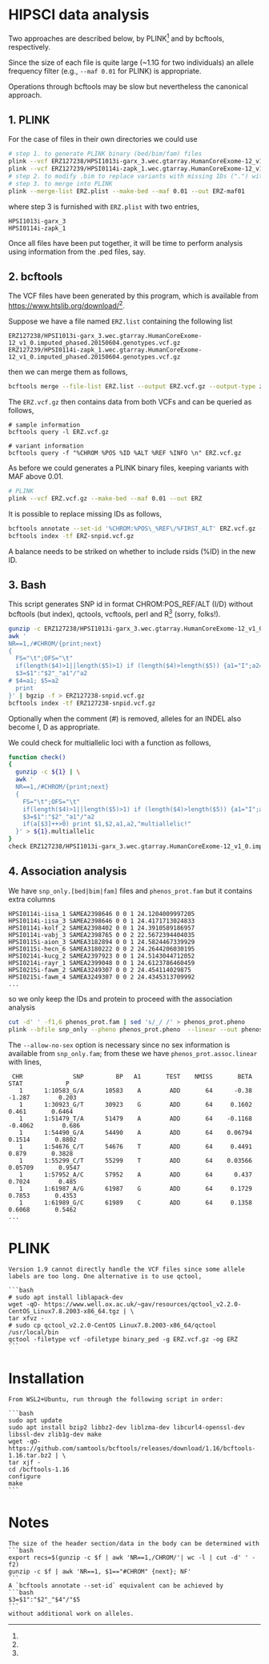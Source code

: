 # HIPSCI data analysis

Two approaches are described below, by PLINK[^plink] and by bcftools, respectively.

Since the size of each file is quite large (~1.1G for two individuals) an allele frequency filter (e.g., `--maf 0.01` for PLINK) is appropriate.

Operations through bcftools may be slow but nevertheless the canonical approach.

## 1. PLINK

For the case of files in their own directories we could use

```bash
# step 1. to generate PLINK binary (bed/bim/fam) files
plink --vcf ERZ127238/HPSI1013i-garx_3.wec.gtarray.HumanCoreExome-12_v1_0.imputed_phased.20150604.genotypes.vcf.gz --make-bed --out HPSI1013i-garx_3
plink --vcf ERZ127239/HPSI0114i-zapk_1.wec.gtarray.HumanCoreExome-12_v1_0.imputed_phased.20150604.genotypes.vcf.gz --make-bed --out HPSI0114i-zapk_1
# step 2. to modify .bim to replace variants with missing IDs (".") with something like chromosome:position:a1:a2
# step 3. to merge into PLINK
plink --merge-list ERZ.plist --make-bed --maf 0.01 --out ERZ-maf01
```

where step 3 is furnished with `ERZ.plist` with two entries,

```
HPSI1013i-garx_3
HPSI0114i-zapk_1
```

Once all files have been put together, it will be time to perform analysis using information from the .ped files, say.

## 2. bcftools

The VCF files have been generated by this program, which is available from <https://www.htslib.org/download/>[^bcftools].

Suppose we have a file named `ERZ.list` containing the following list

```
ERZ127238/HPSI1013i-garx_3.wec.gtarray.HumanCoreExome-12_v1_0.imputed_phased.20150604.genotypes.vcf.gz
ERZ127239/HPSI0114i-zapk_1.wec.gtarray.HumanCoreExome-12_v1_0.imputed_phased.20150604.genotypes.vcf.gz
```

then we can merge them as follows,

```bash
bcftools merge --file-list ERZ.list --output ERZ.vcf.gz --output-type z
```

The `ERZ.vcf.gz` then contains data from both VCFs and can be queried as follows,

```
# sample information
bcftools query -l ERZ.vcf.gz

# variant information
bcftools query -f "%CHROM %POS %ID %ALT %REF %INFO \n" ERZ.vcf.gz
```

As before we could generates a PLINK binary files, keeping variants with MAF above 0.01.

```bash
# PLINK
plink --vcf ERZ.vcf.gz --make-bed --maf 0.01 --out ERZ
```

It is possible to replace missing IDs as follows,

```bash
bcftools annotate --set-id '%CHROM:%POS\_%REF\/%FIRST_ALT' ERZ.vcf.gz -O z -o ERZ-snpid.vcf.gz
bcftools index -tf ERZ-snpid.vcf.gz
```

A balance needs to be striked on whether to include rsids (%ID) in the new ID.

## 3. Bash

This script generates SNP id in format CHROM:POS_REF/ALT (I/D) without bcftools (but index), qctools, vcftools, perl and R[^bash] (sorry, folks!).

```bash
gunzip -c ERZ127238/HPSI1013i-garx_3.wec.gtarray.HumanCoreExome-12_v1_0.imputed_phased.20150604.genotypes.vcf.gz | \
awk '
NR==1,/#CHROM/{print;next}
{
  FS="\t";OFS="\t"
  if(length($4)>1||length($5)>1) if (length($4)>length($5)) {a1="I";a2="D"} else {a1="D"; a2="I"} else {a1=$4; a2=$5}
  $3=$1":"$2"_"a1"/"a2
# $4=a1; $5=a2
  print
}' | bgzip -f > ERZ127238-snpid.vcf.gz
bcftools index -tf ERZ127238-snpid.vcf.gz
```

Optionally when the comment (#) is removed, alleles for an INDEL also become I, D as appropriate.

We could check for multiallelic loci with a function as follows,

```bash
function check()
{
  gunzip -c ${1} | \
  awk '
  NR==1,/#CHROM/{print;next}
  {
    FS="\t";OFS="\t"
    if(length($4)>1||length($5)>1) if (length($4)>length($5)) {a1="I";a2="D"} else {a1="D"; a2="I"} else {a1=$4; a2=$5}
    $3=$1":"$2"_"a1"/"a2
    if(a[$3]++>0) print $1,$2,a1,a2,"multiallelic!"
  }' > ${1}.multiallelic
}
check ERZ127238/HPSI1013i-garx_3.wec.gtarray.HumanCoreExome-12_v1_0.imputed_phased.20150604.genotypes.vcf.gz
```

## 4. Association analysis

We have `snp_only.[bed|bim|fam]` files and `phenos_prot.fam` but it contains extra columns

```
HPSI0114i-iisa_1 SAMEA2398646 0 0 1 24.1204009997205
HPSI0114i-iisa_3 SAMEA2398646 0 0 1 24.4171713024833
HPSI0114i-kolf_2 SAMEA2398402 0 0 1 24.3910589186957
HPSI0114i-vabj_3 SAMEA2398765 0 0 2 22.5672394404035
HPSI0115i-aion_3 SAMEA3182894 0 0 1 24.5824467339929
HPSI0115i-hecn_6 SAMEA3180222 0 0 2 24.2644206030195
HPSI0214i-kucg_2 SAMEA2397923 0 0 1 24.5143044712052
HPSI0214i-rayr_1 SAMEA2399048 0 0 1 24.6123786460459
HPSI0215i-fawm_2 SAMEA3249307 0 0 2 24.454114029875
HPSI0215i-fawm_4 SAMEA3249307 0 0 2 24.4345313709992
...
```

so we only keep the IDs and protein to proceed with the association analysis

```bash
cut -d' ' -f1,6 phenos_prot.fam | sed 's/_/ /' > phenos_prot.pheno
plink --bfile snp_only --pheno phenos_prot.pheno  --linear --out phenos_prot --allow-no-sex
```

The `--allow-no-sex` option is necessary since no sex information is available from `snp_only.fam`; from these we have `phenos_prot.assoc.linear` with lines,

```
 CHR              SNP         BP   A1       TEST    NMISS       BETA         STAT            P
   1      1:10583_G/A      10583    A        ADD       64      -0.38       -1.287        0.203
   1      1:30923_G/T      30923    G        ADD       64     0.1602        0.461       0.6464
   1      1:51479_T/A      51479    A        ADD       64    -0.1168      -0.4062        0.686
   1      1:54490_G/A      54490    A        ADD       64    0.06794       0.1514       0.8802
   1      1:54676_C/T      54676    T        ADD       64     0.4491        0.879       0.3828
   1      1:55299_C/T      55299    T        ADD       64    0.03566      0.05709       0.9547
   1      1:57952_A/C      57952    A        ADD       64      0.437       0.7024        0.485
   1      1:61987_A/G      61987    G        ADD       64     0.1729       0.7853       0.4353
   1      1:61989_G/C      61989    C        ADD       64     0.1358       0.6068       0.5462
...
```

[^plink]:

# PLINK

    Version 1.9 cannot directly handle the VCF files since some allele labels are too long. One alternative is to use qctool,

    ```bash
    # sudo apt install liblapack-dev
    wget -qO- https://www.well.ox.ac.uk/~gav/resources/qctool_v2.2.0-CentOS_Linux7.8.2003-x86_64.tgz | \
    tar xfvz -
    # sudo cp qctool_v2.2.0-CentOS Linux7.8.2003-x86_64/qctool /usr/local/bin
    qctool -filetype vcf -ofiletype binary_ped -g ERZ.vcf.gz -og ERZ
    ```

[^bcftools]:

# Installation

    From WSL2+Ubuntu, run through the following script in order:

    ```bash
    sudo apt update
    sudo apt install bzip2 libbz2-dev liblzma-dev libcurl4-openssl-dev libssl-dev zlib1g-dev make
    wget -qO- https://github.com/samtools/bcftools/releases/download/1.16/bcftools-1.16.tar.bz2 | \
    tar xjf -
    cd /bcftools-1.16
    configure
    make
    ```

[^bash]:

# Notes

    The size of the header section/data in the body can be determined with
    ```bash
    export recs=$(gunzip -c $f | awk 'NR==1,/CHROM/'| wc -l | cut -d' ' -f2)
    gunzip -c $f | awk 'NR==1, $1=="#CHROM" {next}; NF'
    ```
    A `bcftools annotate --set-id` equivalent can be achieved by
    ```bash
    $3=$1":"$2"_"$4"/"$5
    ```
    without additional work on alleles.
